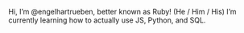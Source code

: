 Hi, I’m @engelhartrueben, better known as Ruby! (He / Him / His)
I’m currently learning how to actually use JS, Python, and SQL.
